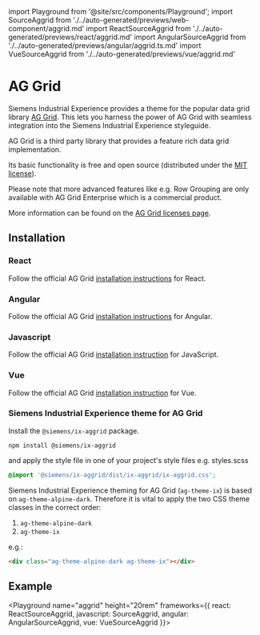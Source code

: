 import Playground from '@site/src/components/Playground';
import SourceAggrid from './../auto-generated/previews/web-component/aggrid.md'
import ReactSourceAggrid from './../auto-generated/previews/react/aggrid.md'
import AngularSourceAggrid from './../auto-generated/previews/angular/aggrid.ts.md'
import VueSourceAggrid from './../auto-generated/previews/vue/aggrid.md'

# AG Grid

Siemens Industrial Experience provides a theme for the popular data grid library [AG Grid](https://www.ag-grid.com).
This lets you harness the power of AG Grid with seamless integration into the Siemens Industrial Experience styleguide.

<div className="siemens-brand-section">
AG Grid is a third party library that provides a feature rich data grid implementation.

Its basic functionality is free and open source (distributed under the [MIT license](https://www.ag-grid.com/eula/AG-Grid-Community-License.html)).

Please note that more advanced features like e.g. Row Grouping are only available with AG Grid Enterprise which is a commercial product.

More information can be found on the [AG Grid licenses page](https://www.ag-grid.com/license-pricing).

</div>

## Installation

### React

Follow the official AG Grid [installation instructions](https://www.ag-grid.com/react-data-grid/getting-started/) for React.

### Angular

Follow the official AG Grid [installation instructions](https://www.ag-grid.com/angular-data-grid/getting-started/) for Angular.

### Javascript

Follow the official AG Grid [installation instruction](https://www.ag-grid.com/javascript-data-grid/getting-started/) for JavaScript.

### Vue

Follow the official AG Grid [installation instruction](https://www.ag-grid.com/vue-data-grid/getting-started/) for Vue.

### Siemens Industrial Experience theme for AG Grid

Install the `@siemens/ix-aggrid` package.

```shell
npm install @siemens/ix-aggrid
```

and apply the style file in one of your project's style files e.g. styles.scss

```scss
@import '@siemens/ix-aggrid/dist/ix-aggrid/ix-aggrid.css';
```

Siemens Industrial Experience theming for AG Grid (`ag-theme-ix`) is based on `ag-theme-alpine-dark`.
Therefore it is vital to apply the two CSS theme classes in the correct order:

1. `ag-theme-alpine-dark`
2. `ag-theme-ix`

e.g.:

```html
<div class="ag-theme-alpine-dark ag-theme-ix"></div>
```

## Example

<Playground
name="aggrid" height="20rem"
frameworks={{
  react: ReactSourceAggrid,
  javascript: SourceAggrid,
  angular: AngularSourceAggrid,
  vue: VueSourceAggrid
}}></Playground>
